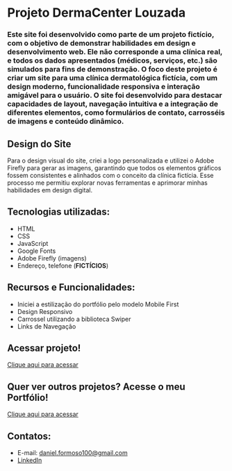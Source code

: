 # Projeto **DermaCenter Louzada**

### Este site foi desenvolvido como parte de um projeto fictício, com o objetivo de demonstrar habilidades em design e desenvolvimento web. Ele não corresponde a uma clínica real, e todos os dados apresentados (médicos, serviços, etc.) são simulados para fins de demonstração. O foco deste projeto é criar um site para uma clínica dermatológica fictícia, com um design moderno, funcionalidade responsiva e interação amigável para o usuário. O site foi desenvolvido para destacar capacidades de layout, navegação intuitiva e a integração de diferentes elementos, como formulários de contato, carrosséis de imagens e conteúdo dinâmico.

## Design do Site
Para o design visual do site, criei a logo personalizada e utilizei o Adobe Firefly para gerar as imagens, garantindo que todos os elementos gráficos fossem consistentes e alinhados com o conceito da clínica fictícia. Esse processo me permitiu explorar novas ferramentas e aprimorar minhas habilidades em design digital.

## Tecnologias utilizadas:
- HTML
- CSS
- JavaScript
- Google Fonts
- Adobe Firefly (imagens)
- Endereço, telefone (**FICTÍCIOS**)

## Recursos e Funcionalidades:
- Iniciei a estilização do portfólio pelo modelo Mobile First
- Design Responsivo
- Carrossel utilizando a biblioteca Swiper
- Links de Navegação

## Acessar projeto!
[Clique aqui para acessar](https://famous-madeleine-da03a2.netlify.app/quem-somos)

## Quer ver outros projetos? Acesse o meu Portfólio!
[Clique aqui para acessar](https://meu-site-murex-chi.vercel.app/)

## Contatos:
- E-mail: daniel.formoso100@gmail.com
- [LinkedIn](https://www.linkedin.com/in/danielformoso/)

